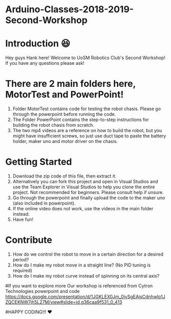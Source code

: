 # Arduino-Classes-2018-2019-Second-Workshop

# Introduction :laughing:
Hey guys Hank here! Welcome to UoSM Robotics Club's Second Workshop! If you have any questions please ask!

# There are 2 main folders here, MotorTest and PowerPoint!
1. Folder MotorTest contains code for testing the robot chasis. Please go through the powerpoint before running the code.
2. The Folder PowerPoint contains the step-to-step instructions for building the robot chasis from scratch.
3. The two mp4 videos are a reference on how to build the robot, but you might have insufficient screws, so just use duct tape to paste the battery holder, maker uno and motor driver on the chasis. 

# Getting Started
1. Download the zip code of this file, then extract it.
1. Alternatively you can fork this project and open in Visual Studios and use the Team Explorer in Visual Studios to help you clone the entire project. Not recommended for beginners. Please consult help if unsure.
2. Go through the powerpoint and finally upload the code to the maker uno (also included in powerpoint).
2. If the online video does not work, use the videos in the main folder instead.
3. Have fun!

# Contribute
1. How do we control the robot to move in a certain direction for a desired period?
2. How do I make my robot move in a straight line? (No PID tuning is required)
3. How do I make my robot curve instead of spinning on its central axis?

#If you want to explore more
Our workshop is referenced from Cytron Technologies powerpoint and code 
https://docs.google.com/presentation/d/1JGKLEX0Jm_0jvSgEAjsCdnhwIo1JZQCEKNW7jh5L27M/view#slide=id.g36caa9f531_0_413

#HAPPY CODING!!! :heart:
